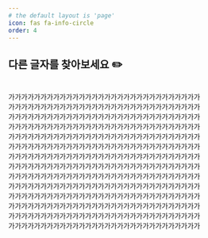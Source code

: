 ```yaml
---
# the default layout is 'page'
icon: fas fa-info-circle
order: 4
---
```



## **다른 글자를 찾아보세요** ✏️
<br>
가가가가가가가가가가가가가가가가가가가가가가가가가가가가가가  
<br>
가가가가가가가가가가가가가가가가가가가가가가가가가가가가가가  
<br>
가가가가가가가가가가가가가가가가가가가가가가가가가가가가가가  
<br>
가가가가가가가가가가가가가가가가가가가가가가가가가가가가가가  
<br>
가가가가가가가가가가가가가가가가가가가가가가가가가가가가가가  
<br>
가가가가가가가가가가가가가가가가가가가가가가가가가가가가가가  
<br>
가가가가가가가가가가가가가가가가가가가가갸가가가가가가가가가  
<br>
가가가가가가가가가가가가가가가가가가가가가가가가가가가가가가  
<br>
가가가가가가가가가가가가가가가가가가가가가가가가가가가가가가  
<br>
가가가가가가가가가가가가가가가가가가가가가가가가가가가가가가  
<br>
가가가가가가가가가가가가가가가가가가가가가가가가가가가가가가  
<br>
가가가가가가가가가가가가가가가가가가가가가가가가가가가가가가  
<br>
가가가가가가가가가가가가가가가가가가가가가가가가가가가가가가  
<br>
가가가가가가가가가가가가가가가가가가가가가가가가가가가가가가  
